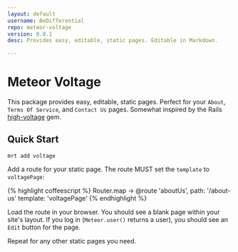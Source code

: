 ```yaml
---
layout: default
username: BeDifferential
repo: meteor-voltage
version: 0.0.1
desc: Provides easy, editable, static pages. Editable in Markdown.

---
```

# Meteor Voltage

This package provides easy, editable, static pages. Perfect for your `About`,
`Terms Of Service`, and `Contact Us` pages. Somewhat inspired by the Rails
[high-voltage](https://github.com/thoughtbot/high_voltage) gem.

## Quick Start

```
mrt add voltage
```

Add a route for your static page. The route MUST set the `template` to
`voltagePage`:

{% highlight coffeescript %}
Router.map ->
  @route 'aboutUs',
    path: '/about-us'
    template: 'voltagePage'
{% endhighlight %}

Load the route in your browser. You should see a blank page within your site's
layout. If you log in (`Meteor.user()` returns a user), you should see an `Edit`
button for the page.

Repeat for any other static pages you need.
